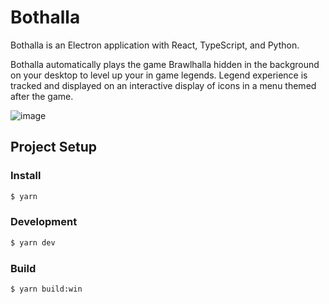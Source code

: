 # Bothalla

Bothalla is an Electron application with React, TypeScript, and Python.  

Bothalla automatically plays the game Brawlhalla hidden in the background on your desktop to level up your in game legends. Legend experience is tracked and displayed on an interactive display of icons in a menu themed after the game.

![image](https://github.com/chrisrca/Bothalla/assets/104008364/3fb498ae-f9b6-4493-98ed-20e240881b67)

## Project Setup

### Install

```bash
$ yarn
```

### Development

```bash
$ yarn dev
```

### Build

```bash
$ yarn build:win
```
